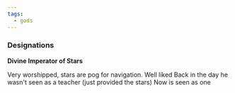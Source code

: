 ```yaml
---
tags:
  - gods
---
```

### Designations
**Divine Imperator of Stars**

Very worshipped, stars are pog for navigation.
Well liked
Back in the day he wasn't seen as a teacher (just provided the stars) Now is seen as one